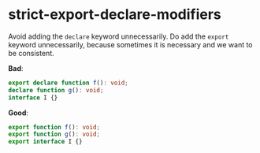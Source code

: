 # strict-export-declare-modifiers

Avoid adding the `declare` keyword unnecessarily.
Do add the `export` keyword unnecessarily, because sometimes it is necessary and we want to be consistent.

**Bad**:

```ts
export declare function f(): void;
declare function g(): void;
interface I {}
```


**Good**:

```ts
export function f(): void;
export function g(): void;
export interface I {}
```

